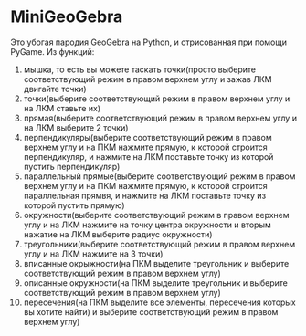 # MiniGeoGebra
Это убогая пародия GeoGebra на Python, и отрисованная при помощи PyGame.
Из функций:
1) мышка, то есть вы можете таскать точки(просто выберите соответствующий режим в правом верхнем углу и зажав ЛКМ двигайте точки)
2) точки(выберите соответствующий режим в правом верхнем углу и на ЛКМ ставьте их)
3) прямая(выберите соответствующий режим в правом верхнем углу и на ЛКМ выберите 2 точки)
4) перпендикуляры(выберите соответствующий режим в правом верхнем углу и на ПКМ нажмите прямую, к которой строится перпендикуляр, и нажмите на ЛКМ поставьте точку из которой пустить перпендикуляр)
5) параллельный прямые(выберите соответствующий режим в правом верхнем углу и на ПКМ нажмите прямую, к которой строится параллельная прямвя, и нажмите на ЛКМ поставьте точку из которой пустить прямую)
6) окружности(выберите соответствующий режим в правом верхнем углу и на ЛКМ нажмите на точку центра окружности и вторым нажатие на ЛКМ выберите радиус окружности)
7) треугольники(выберите соответствующий режим в правом верхнем углу и на ЛКМ нажмите на 3 точки)
8) вписанные окрыжности(на ПКМ выделите треугольник и выберите соответствующий режим в правом верхнем углу)
9) описанные окружности(на ПКМ выделите треугольник и выберите соответствующий режим в правом верхнем углу)
10) пересечения(на ПКМ выделите все элементы, пересечения которых вы хотите найти) и выберите соответствующий режим в правом верхнем углу)
